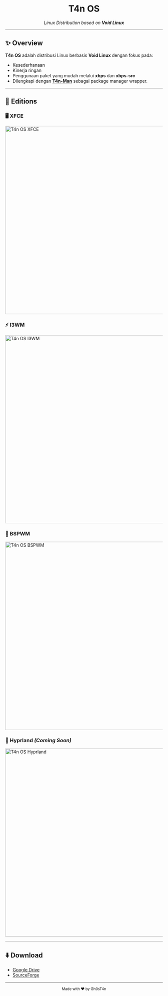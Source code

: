 <h1 align="center">T4n OS</h1>
<p align="center">
  <i>Linux Distribution based on <b>Void Linux</b></i>  
</p>

---

## ✨ Overview
**T4n OS** adalah distribusi Linux berbasis **Void Linux** dengan fokus pada:
- Kesederhanaan
- Kinerja ringan
- Penggunaan paket yang mudah melalui **xbps** dan **xbps-src**  
- Dilengkapi dengan **[T4n-Man](https://github.com/t4ngh0st/T4n-Man)** sebagai package manager wrapper.

---

## 📀 Editions
### 🖥️ XFCE
<img src="screenshots/xfce.png" alt="T4n OS XFCE" width="600">

### ⚡ I3WM
<img src="screenshots/i3wm.png" alt="T4n OS I3WM" width="600">

### 🧩 BSPWM
<img src="screenshots/bspwm.png" alt="T4n OS BSPWM" width="600">

### 🌌 Hyprland *(Coming Soon)*
<img src="screenshots/hyprland.png" alt="T4n OS Hyprland" width="600">

---

## ⬇️ Download
- [Google Drive](mailto:akun@gmail.com)  
- [SourceForge](urldownload/t4nos)  

---

<p align="center">
  <sub>Made with ❤️ by Gh0sT4n</sub>
</p>
